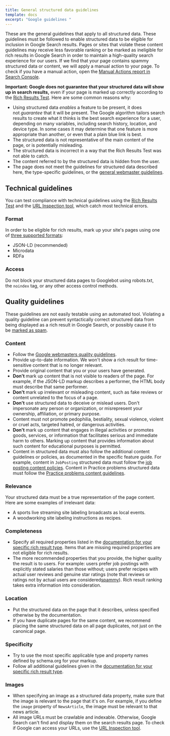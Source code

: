 ```yaml
---
title: General structured data guidelines
template: docs
excerpt: "Google guidelines "
---
```


These are the general guidelines that apply to all structured data. These guidelines must be followed to enable structured data to be eligible for inclusion in Google Search results. Pages or sites that violate these content guidelines may receive less favorable ranking or be marked as ineligible for rich results in Google Search in order to maintain a high-quality search experience for our users. If we find that your page contains spammy structured data or content, we will apply a manual action to your page. To check if you have a manual action, open the [Manual Actions report in Search Console](https://search.google.com/search-console/manual-actions).

**Important: Google does not guarantee that your structured data will show up in search results,** even if your page is marked up correctly according to the [Rich Results Test](https://search.google.com/test/rich-results). Here are some common reasons why:

- Using structured data *enables* a feature to be present, it does not *guarantee* that it will be present. The Google algorithm tailors search results to create what it thinks is the best search experience for a user, depending on many variables, including search history, location, and device type. In some cases it may determine that one feature is more appropriate than another, or even that a plain blue link is best.
- The structured data is not representative of the main content of the page, or is potentially misleading.
- The structured data is incorrect in a way that the Rich Results Test was not able to catch.
- The content referred to by the structured data is hidden from the user.
- The page does not meet the guidelines for structured data described here, the type-specific guidelines, or the [general webmaster guidelines](https://developers.google.com/search/docs/advanced/guidelines/webmaster-guidelines).

## Technical guidelines

You can test compliance with technical guidelines using the [Rich Results Test](https://search.google.com/test/rich-results) and the [URL Inspection tool](https://support.google.com/webmasters/answer/9012289), which catch most technical errors.

### Format

In order to be eligible for rich results, mark up your site's pages using one of [three supported formats](https://developers.google.com/search/docs/advanced/structured-data/intro-structured-data#structured-data-format):

- JSON-LD (recommended)
- Microdata
- RDFa

### Access

Do not block your structured data pages to Googlebot using robots.txt, the `noindex` tag, or any other access control methods.

## []()Quality guidelines

These guidelines are not easily testable using an automated tool. Violating a quality guideline can prevent syntactically correct structured data from being displayed as a rich result in Google Search, or possibly cause it to be [marked as spam](https://support.google.com/webmasters/answer/3498001).

### Content

- Follow the [Google webmasters quality guidelines](https://developers.google.com/search/docs/advanced/guidelines/webmaster-guidelines#quality_guidelines).
- Provide up-to-date information. We won't show a rich result for time-sensitive content that is no longer relevant.
- Provide original content that you or your users have generated.
- **Don't** mark up content that is not visible to readers of the page. For example, if the JSON-LD markup describes a performer, the HTML body must describe that same performer.
- **Don't** mark up irrelevant or misleading content, such as fake reviews or content unrelated to the focus of a page.
- **Don't** use structured data to deceive or mislead users. Don't impersonate any person or organization, or misrepresent your ownership, affiliation, or primary purpose.
- Content must not promote pedophilia, bestiality, sexual violence, violent or cruel acts, targeted hatred, or dangerous activities.
- **Don't** mark up content that engages in illegal activities or promotes goods, services, or information that facilitates serious and immediate harm to others. Marking up content that provides information about such content for educational purposes is permitted.
- Content in structured data must also follow the additional content guidelines or policies, as documented in the specific feature guide. For example, content in `JobPosting` structured data must follow the [job posting content policies](https://developers.google.com/search/docs/advanced/structured-data/job-posting#content-policies). Content in Practice problems structured data must follow the [Practice problems content guidelines](https://developers.google.com/search/docs/advanced/structured-data/practice-problems#content-guidelines).

### Relevance

Your structured data must be a true representation of the page content. Here are some examples of irrelevant data:

- A sports live streaming site labeling broadcasts as local events.
- A woodworking site labeling instructions as recipes.

### Completeness

- Specify all required properties listed in the [documentation for your specific rich result type](https://developers.google.com/search/docs/guides/search-gallery). Items that are missing required properties are not eligible for rich results.
- The more recommended properties that you provide, the higher quality the result is to users. For example: users prefer job postings with explicitly stated salaries than those without; users prefer recipes with actual user reviews and genuine star ratings (note that reviews or ratings not by actual users are considered[spammy](https://developers.google.com/search/docs/guides/prototype#self-review)). Rich result ranking takes extra information into consideration.

### Location

- Put the structured data on the page that it describes, unless specified otherwise by the documentation.
- If you have duplicate pages for the same content, we recommend placing the same structured data on all page duplicates, not just on the canonical page.

### Specificity

- Try to use the most specific applicable type and property names defined by schema.org for your markup.
- Follow all additional guidelines given in the [documentation for your specific rich result type](https://developers.google.com/search/docs/guides/search-gallery).

### Images

- When specifying an image as a structured data property, make sure that the image is relevant to the page that it's on. For example, if you define the `image` property of `NewsArticle`, the image must be relevant to that news article.
- All image URLs must be crawlable and indexable. Otherwise, Google Search can't find and display them on the search results page. To check if Google can access your URLs, use the [URL Inspection tool](https://support.google.com/webmasters/answer/9012289).
